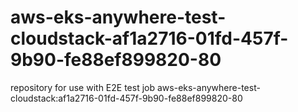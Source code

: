 # aws-eks-anywhere-test-cloudstack-af1a2716-01fd-457f-9b90-fe88ef899820-80
repository for use with E2E test job aws-eks-anywhere-test-cloudstack:af1a2716-01fd-457f-9b90-fe88ef899820-80
